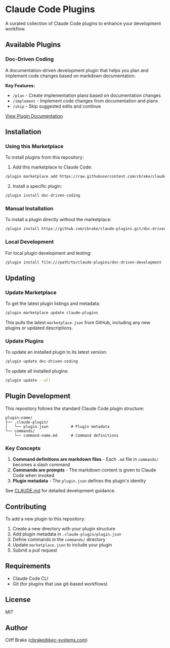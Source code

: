# Claude Code Plugins

A curated collection of Claude Code plugins to enhance your development workflow.

## Available Plugins

### Doc-Driven Coding

A documentation-driven development plugin that helps you plan and implement code changes based on markdown documentation.

**Key Features:**
- `/plan` - Create implementation plans based on documentation changes
- `/implement` - Implement code changes from documentation and plans
- `/skip` - Skip suggested edits and continue

[View Plugin Documentation](./doc-driven-development/README.md)

## Installation

### Using this Marketplace

To install plugins from this repository:

1. Add this marketplace to Claude Code:
```bash
/plugin marketplace add https://raw.githubusercontent.com/cbrake/claude-plugins/main/marketplace.json
```

2. Install a specific plugin:
```bash
/plugin install doc-driven-coding
```

### Manual Installation

To install a plugin directly without the marketplace:

```bash
/plugin install https://github.com/cbrake/claude-plugins.git/doc-driven-development
```

### Local Development

For local plugin development and testing:

```bash
/plugin install file:///path/to/claude-plugins/doc-driven-development
```

## Updating

### Update Marketplace

To get the latest plugin listings and metadata:

```bash
/plugin marketplace update claude-plugins
```

This pulls the latest `marketplace.json` from GitHub, including any new plugins or updated descriptions.

### Update Plugins

To update an installed plugin to its latest version:

```bash
/plugin update doc-driven-coding
```

To update all installed plugins:

```bash
/plugin update --all
```

## Plugin Development

This repository follows the standard Claude Code plugin structure:

```
plugin-name/
├── .claude-plugin/
│   └── plugin.json          # Plugin metadata
└── commands/
    └── command-name.md      # Command definitions
```

### Key Concepts

1. **Command definitions are markdown files** - Each `.md` file in `commands/` becomes a slash command
2. **Commands are prompts** - The markdown content is given to Claude Code when invoked
3. **Plugin metadata** - The `plugin.json` defines the plugin's identity

See [CLAUDE.md](./CLAUDE.md) for detailed development guidance.

## Contributing

To add a new plugin to this repository:

1. Create a new directory with your plugin structure
2. Add plugin metadata in `.claude-plugin/plugin.json`
3. Define commands in the `commands/` directory
4. Update `marketplace.json` to include your plugin
5. Submit a pull request

## Requirements

- Claude Code CLI
- Git (for plugins that use git-based workflows)

## License

MIT

## Author

Cliff Brake (cbrake@bec-systems.com)
